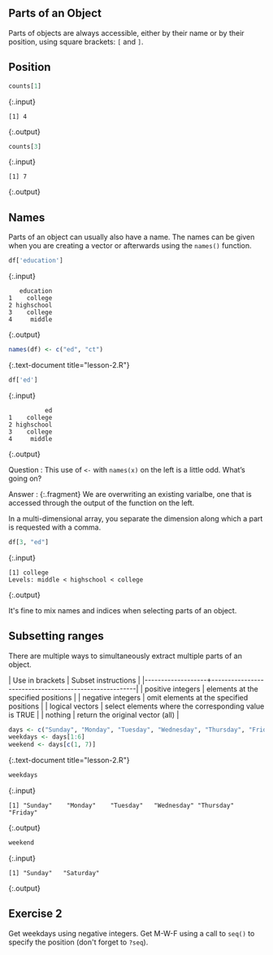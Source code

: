 ---
---

## Parts of an Object

Parts of objects are always accessible, either by their name or by their position, using square brackets: `[` and `]`.

## Position


~~~r
counts[1]
~~~
{:.input}
~~~
[1] 4
~~~
{:.output}


~~~r
counts[3]
~~~
{:.input}
~~~
[1] 7
~~~
{:.output}

<!--split-->

## Names

Parts of an object can usually also have a name. The names can be given when you are creating a vector or afterwards using the `names()` function. 


~~~r
df['education']
~~~
{:.input}
~~~
   education
1    college
2 highschool
3    college
4     middle
~~~
{:.output}

<!--split-->


~~~r
names(df) <- c("ed", "ct")
~~~
{:.text-document title="lesson-2.R"}


~~~r
df['ed']
~~~
{:.input}
~~~
          ed
1    college
2 highschool
3    college
4     middle
~~~
{:.output}

Question
: This use of `<-` with `names(x)` on the left is a little odd. What’s going on?

Answer
: {:.fragment} We are overwriting an existing varialbe, one that is accessed through the output of the function on the left.

<!--split-->

In a multi-dimensional array, you separate the dimension along which a part is requested with a comma.


~~~r
df[3, "ed"]
~~~
{:.input}
~~~
[1] college
Levels: middle < highschool < college
~~~
{:.output}

It's fine to mix names and indices when selecting parts of an object.

<!--split-->

## Subsetting ranges

There are multiple ways to simultaneously extract multiple parts of an object.

| Use in brackets   | Subset instructions                                   |
|-------------------+-------------------------------------------------------|
| positive integers | elements at the specified positions                   |
| negative integers | omit elements at the specified positions              |
| logical vectors   | select elements where the corresponding value is TRUE |
| nothing           | return the original vector (all)                      |

<!--split-->


~~~r
days <- c("Sunday", "Monday", "Tuesday", "Wednesday", "Thursday", "Friday", "Saturday")
weekdays <- days[1:6]
weekend <- days[c(1, 7)]
~~~
{:.text-document title="lesson-2.R"}


~~~r
weekdays
~~~
{:.input}
~~~
[1] "Sunday"    "Monday"    "Tuesday"   "Wednesday" "Thursday"  "Friday"   
~~~
{:.output}


~~~r
weekend
~~~
{:.input}
~~~
[1] "Sunday"   "Saturday"
~~~
{:.output}

<!--split-->

## Exercise 2

Get weekdays using negative integers. Get M-W-F using a call to `seq()` to specify the position (don't forget to `?seq`).
